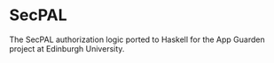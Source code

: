 SecPAL
======

The SecPAL authorization logic ported to Haskell for the App Guarden project at Edinburgh University.
